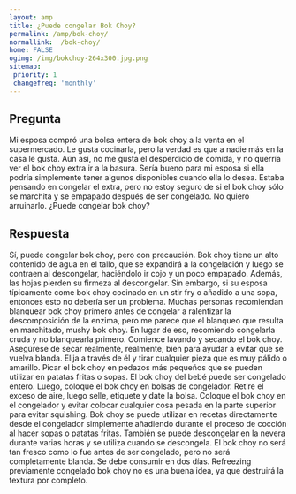 ```yaml
---
layout: amp
title: ¿Puede congelar Bok Choy?  
permalink: /amp/bok-choy/
normallink:  /bok-choy/
home: FALSE
ogimg: /img/bokchoy-264x300.jpg.png
sitemap:
 priority: 1
 changefreq: 'monthly'
---
```




## Pregunta

Mi esposa compró una bolsa entera de bok choy a la venta en el supermercado. Le gusta cocinarla, pero la verdad es que a nadie más en la casa le gusta. Aún así, no me gusta el desperdicio de comida, y no querría ver el bok choy extra ir a la basura. Sería bueno para mi esposa si ella podría simplemente tener algunos disponibles cuando ella lo desea. Estaba pensando en congelar el extra, pero no estoy seguro de si el bok choy sólo se marchita y se empapado después de ser congelado. No quiero arruinarlo. ¿Puede congelar bok choy?


<amp-img src="https://sepuedecongelar.com/img/bokchoy-264x300.jpg" alt="¿Puede congelar Bok Choy?" height="400" width="800"></amp-img>


## Respuesta

Sí, puede congelar bok choy, pero con precaución. Bok choy tiene un alto contenido de agua en el tallo, que se expandirá a la congelación y luego se contraen al descongelar, haciéndolo ir cojo y un poco empapado. Además, las hojas pierden su firmeza al descongelar. Sin embargo, si su esposa típicamente come bok choy cocinado en un stir fry o añadido a una sopa, entonces esto no debería ser un problema.
Muchas personas recomiendan blanquear bok choy primero antes de congelar a ralentizar la descomposición de la enzima, pero me parece que el blanqueo que resulta en marchitado, mushy bok choy. En lugar de eso, recomiendo congelarla cruda y no blanquearla primero. Comience lavando y secando el bok choy. Asegúrese de secar realmente, realmente, bien para ayudar a evitar que se vuelva blanda. Elija a través de él y tirar cualquier pieza que es muy pálido o amarillo.
Picar el bok choy en pedazos más pequeños que se pueden utilizar en patatas fritas o sopas. El bok choy del bebé puede ser congelado entero. Luego, coloque el bok choy en bolsas de congelador. Retire el exceso de aire, luego selle, etiquete y date la bolsa. Coloque el bok choy en el congelador y evitar colocar cualquier cosa pesada en la parte superior para evitar squishing.
Bok choy se puede utilizar en recetas directamente desde el congelador simplemente añadiendo durante el proceso de cocción al hacer sopas o patatas fritas. También se puede descongelar en la nevera durante varias horas y se utiliza cuando se descongela. El bok choy no será tan fresco como lo fue antes de ser congelado, pero no será completamente blanda. Se debe consumir en dos días. Refreezing previamente congelado bok choy no es una buena idea, ya que destruirá la textura por completo.
